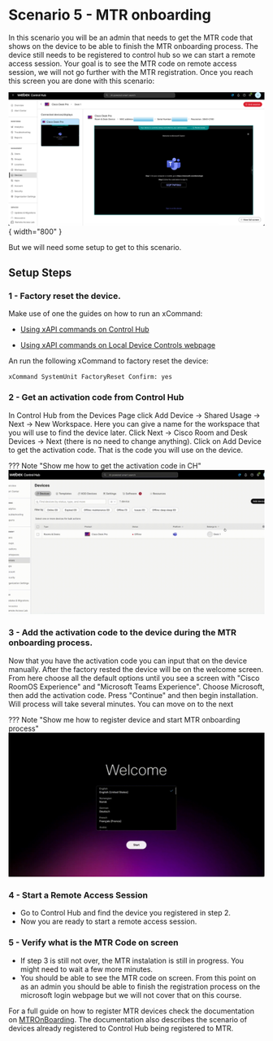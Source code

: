 # Scenario 5 - MTR onboarding

In this scenario you will be an admin that needs to get the MTR code that shows on the device to be able to finish the MTR onboarding process. The device still needs to be registered to control hub so we can start a remote access session. Your goal is to see the MTR code on remote access session, we will not go further with the MTR registration. Once you reach this screen you are done with this scenario:

![MTR Code](./../assets/MTRCode.png){ width="800" }


But we will need some setup to get to this scenario.

## Setup Steps

### 1 - Factory reset the device. 

Make use of one the guides on how to run an xCommand: 

- [Using xAPI commands on Control Hub](../guides.md#xapi-commands-on-CH)  

- [Using xAPI commands on Local Device Controls webpage](../guides.md#xapi-commands-on-LocalDeviceControls)

An run the following xCommand to factory reset the device:

```
xCommand SystemUnit FactoryReset Confirm: yes
```

### 2 - Get an activation code from Control Hub 

In Control Hub from the Devices Page click Add Device -> Shared Usage -> Next -> New Workspace. Here you can give a name for the workspace that you will use to find the device later. Click Next -> Cisco Room and Desk Devices -> Next (there is no need to change anything). Click on Add Device to get the activation code. That is the code you will use on the device.

??? Note "Show me how to get the activation code in CH"
    ![alt text](./../assets/GetActivationCodeInCH.gif)


### 3 - Add the activation code to the device during the MTR onboarding process.

Now that you have the activation code you can input that on the device manually. After the factory rested the device will be on the welcome screen. From here choose all the default options until you see a screen with "Cisco RoomOS Experience" and "Microsoft Teams Experience". Choose Microsoft, then add the activation code. Press "Continue" and then begin installation. Will process will take several minutes. You can move on to the next 

??? Note "Show me how to register device and start MTR onboarding process"
    ![alt text](./../assets/MTROnboardingViaControlHub.gif)

### 4 - Start a Remote Access Session
- Go to Control Hub and find the device you registered in step 2.
- Now you are ready to start a remote access session.

### 5 - Verify what is the MTR Code on screen
- If step 3 is still not over, the MTR instalation is still in progress. You might need to wait a few more minutes.
- You should be able to see the MTR code on screen. From this point on as an admin you should be able to finish the registration process on the microsoft login webpage but we will not cover that on this course. 


For a full guide on how to register MTR devices check the documentation on [MTROnBoarding](https://roomos.cisco.com/doc/MTR/MTROnBoarding#control-hub-registration-after-the-initial-setup). The documentation also describes the scenario of devices already registered to Control Hub being registered to MTR. 


